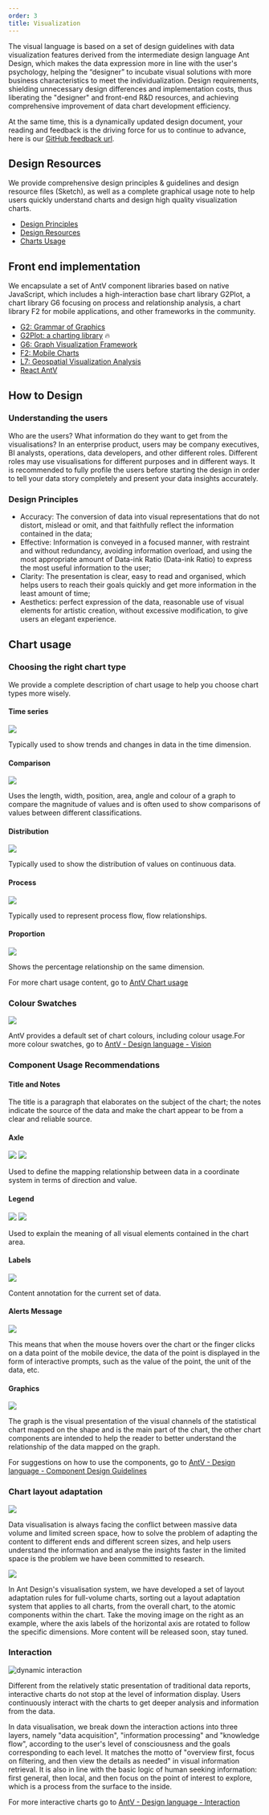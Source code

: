 ```yaml
---
order: 3
title: Visualization
---
```


The visual language is based on a set of design guidelines with data visualization features derived from the intermediate design language Ant Design, which makes the data expression more in line with the user's psychology, helping the “designer” to incubate visual solutions with more business characteristics to meet the individualization. Design requirements, shielding unnecessary design differences and implementation costs, thus liberating the "designer" and front-end R&D resources, and achieving comprehensive improvement of data chart development efficiency.

At the same time, this is a dynamically updated design document, your reading and feedback is the driving force for us to continue to advance, here is our [GitHub feedback url](https://github.com/antvis/site/issues).

## Design Resources

We provide comprehensive design principles & guidelines and design resource files (Sketch), as well as a complete graphical usage note to help users quickly understand charts and design high quality visualization charts.

- [Design Principles](https://antv.vision/zh/docs/specification/principles/basic)
- [Design Resources](https://antv.vision/zh/docs/specification/resources)
- [Charts Usage](https://antv-2018.alipay.com/zh-cn/vis/chart/index.html)

## Front end implementation

We encapsulate a set of AntV component libraries based on native JavaScript, which includes a high-interaction base chart library G2Plot, a chart library G6 focusing on process and relationship analysis, a chart library F2 for mobile applications, and other frameworks in the community.

- [G2: Grammar of Graphics](https://g2.antv.vision/en)
- [G2Plot: a charting library](https://g2plot.antv.vision/en) 🔥
- [G6: Graph Visualization Framework](https://g6.antv.vision/en)
- [F2: Mobile Charts](https://f2.antv.vision/en)
- [L7: Geospatial Visualization Analysis](https://l7.antv.vision/en)
- [React AntV](https://charts.ant.design/en)

## How to Design

### Understanding the users

Who are the users? What information do they want to get from the visualisations? In an enterprise product, users may be company executives, BI analysts, operations, data developers, and other different roles. Different roles may use visualisations for different purposes and in different ways. It is recommended to fully profile the users before starting the design in order to tell your data story completely and present your data insights accurately.

### Design Principles

- Accuracy: The conversion of data into visual representations that do not distort, mislead or omit, and that faithfully reflect the information contained in the data;
- Effective: Information is conveyed in a focused manner, with restraint and without redundancy, avoiding information overload, and using the most appropriate amount of Data-ink Ratio (Data-ink Ratio) to express the most useful information to the user;
- Clarity: The presentation is clear, easy to read and organised, which helps users to reach their goals quickly and get more information in the least amount of time;
- Aesthetics: perfect expression of the data, reasonable use of visual elements for artistic creation, without excessive modification, to give users an elegant experience.

## Chart usage

### Choosing the right chart type

We provide a complete description of chart usage to help you choose chart types more wisely.

#### Time series

<ImagePreview>
<img class="preview-img no-padding" description="Representative types: line graphs, area graphs, etc." src="https://gw.alipayobjects.com/mdn/rms_08e378/afts/img/A*z0ZSRabgdpQAAAAAAAAAAABkARQnAQ" />
</ImagePreview>

Typically used to show trends and changes in data in the time dimension.

#### Comparison

<ImagePreview>
<img class="preview-img no-padding" description="Representative types: bar charts, bubble charts, etc." src="https://gw.alipayobjects.com/mdn/rms_08e378/afts/img/A*mvE4T6jti5QAAAAAAAAAAABkARQnAQ" />
</ImagePreview>

Uses the length, width, position, area, angle and colour of a graph to compare the magnitude of values and is often used to show comparisons of values between different classifications.

#### Distribution

<ImagePreview>
<img class="preview-img no-padding" description="Representative types: Scatterplot, box plot, etc." src="https://gw.alipayobjects.com/mdn/rms_08e378/afts/img/A*_ft8Soe5p6EAAAAAAAAAAABkARQnAQ" />
</ImagePreview>

Typically used to show the distribution of values on continuous data.

#### Process

<ImagePreview>
<img class="preview-img no-padding" description="Types represented: funnel charts, etc." src="https://gw.alipayobjects.com/mdn/rms_08e378/afts/img/A*kJj6Qo3-UFIAAAAAAAAAAABkARQnAQ" />
</ImagePreview>

Typically used to represent process flow, flow relationships.

#### Proportion

<ImagePreview>
<img class="preview-img no-padding" description="Types represented: ring charts, pie charts, percentage stacked type charts, etc." src="https://gw.alipayobjects.com/mdn/rms_08e378/afts/img/A*52XJRK9B0KUAAAAAAAAAAABkARQnAQ" />
</ImagePreview>

Shows the percentage relationship on the same dimension.

For more chart usage content, go to [AntV Chart usage](https://antv-2018.alipay.com/zh-cn/vis/chart/index.html)

### Colour Swatches

<ImagePreview>
<img class="preview-img no-padding" description="AntV Example of official default colour swatches" src="https://gw.alipayobjects.com/mdn/rms_08e378/afts/img/A*Skn6TZsQ7ksAAAAAAAAAAABkARQnAQ" />
</ImagePreview>

AntV provides a default set of chart colours, including colour usage.For more colour swatches, go to [AntV - Design language - Vision](https://antv.vision/specification/language/palette)

### Component Usage Recommendations

#### Title and Notes

The title is a paragraph that elaborates on the subject of the chart; the notes indicate the source of the data and make the chart appear to be from a clear and reliable source.

#### Axle

<ImagePreview>
<img class="preview-img no-padding" description="Elements of the axis" src="https://gw.alipayobjects.com/mdn/rms_08e378/afts/img/A*i4tXQZkMGrMAAAAAAAAAAABkARQnAQ" />
</ImagePreview>

<ImagePreview>
<img class="preview-img no-padding" description="Classification of shafts" src="https://gw.alipayobjects.com/mdn/rms_08e378/afts/img/A*-ycMQZ48GykAAAAAAAAAAABkARQnAQ" />
</ImagePreview>

Used to define the mapping relationship between data in a coordinate system in terms of direction and value.

#### Legend

<ImagePreview>
<img class="preview-img no-padding" description="Elements of the legend" src="https://gw.alipayobjects.com/mdn/rms_08e378/afts/img/A*8oYwRJbGmhMAAAAAAAAAAABkARQnAQ" />
</ImagePreview>

<ImagePreview>
<img class="preview-img no-padding" description="Classification of legends" src="https://gw.alipayobjects.com/mdn/rms_08e378/afts/img/A*sSGjRJGyrqQAAAAAAAAAAABkARQnAQ" />
</ImagePreview>

Used to explain the meaning of all visual elements contained in the chart area.

#### Labels

<ImagePreview>
<img class="preview-img no-padding" description="Classification of labels" src="https://gw.alipayobjects.com/mdn/rms_08e378/afts/img/A*j2gNQ4E-wAoAAAAAAAAAAABkARQnAQ" />
</ImagePreview>

Content annotation for the current set of data.

#### Alerts Message

<ImagePreview>
<img class="preview-img no-padding" description="Elements of the alert message" src="https://gw.alipayobjects.com/zos/basement_prod/f9683e72-81a4-47cc-a208-6570187cce11.svg" />
</ImagePreview>

This means that when the mouse hovers over the chart or the finger clicks on a data point of the mobile device, the data of the point is displayed in the form of interactive prompts, such as the value of the point, the unit of the data, etc.

#### Graphics

<ImagePreview>
<img class="preview-img no-padding" description="Classification of graphics" src="https://gw.alipayobjects.com/mdn/rms_08e378/afts/img/A*itDLQb2fXpkAAAAAAAAAAABkARQnAQ" />
</ImagePreview>

The graph is the visual presentation of the visual channels of the statistical chart mapped on the shape and is the main part of the chart, the other chart components are intended to help the reader to better understand the relationship of the data mapped on the graph.

For suggestions on how to use the components, go to [AntV - Design language - Component Design Guidelines](https://antv.vision/zh/docs/specification/components/titlenotes)

### Chart layout adaptation

<ImagePreview>
<img class="preview-img no-padding" description="Chart Responsive Schematic" src="https://gw.alipayobjects.com/mdn/rms_08e378/afts/img/A*0vfXTIlbSXwAAAAAAAAAAABkARQnAQ" />
</ImagePreview>

Data visualisation is always facing the conflict between massive data volume and limited screen space, how to solve the problem of adapting the content to different ends and different screen sizes, and help users understand the information and analyse the insights faster in the limited space is the problem we have been committed to research.

<ImagePreview>
<img class="preview-img no-padding" description="Design Ideas" src="https://gw.alipayobjects.com/mdn/rms_08e378/afts/img/A*WsO3T5klNMIAAAAAAAAAAABkARQnAQ" />
</ImagePreview>

In Ant Design's visualisation system, we have developed a set of layout adaptation rules for full-volume charts, sorting out a layout adaptation system that applies to all charts, from the overall chart, to the atomic components within the chart. Take the moving image on the right as an example, where the axis labels of the horizontal axis are rotated to follow the specific dimensions. More content will be released soon, stay tuned.

### Interaction

<ImagePreview>
  <img alt="dynamic interaction" src="https://gw.alipayobjects.com/mdn/rms_08e378/afts/img/A*QXtKSIMgaOUAAAAAAAAAAABkARQnAQ" />
</ImagePreview>

Different from the relatively static presentation of traditional data reports, interactive charts do not stop at the level of information display. Users continuously interact with the charts to get deeper analysis and information from the data.

In data visualisation, we break down the interaction actions into three layers, namely "data acquisition", "information processing" and "knowledge flow", according to the user's level of consciousness and the goals corresponding to each level. It matches the motto of "overview first, focus on filtering, and then view the details as needed" in visual information retrieval. It is also in line with the basic logic of human seeking information: first general, then local, and then focus on the point of interest to explore, which is a process from the surface to the inside.

For more interactive charts go to [AntV - Design language - Interaction](https://antv.vision/zh/docs/specification/language/interact)
